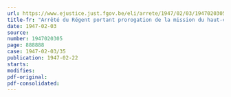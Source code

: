 ```yaml
---
url: https://www.ejustice.just.fgov.be/eli/arrete/1947/02/03/1947020305/justel
title-fr: "Arrêté du Régent portant prorogation de la mission du haut-commissaire à la recherche scientifique"
date: 1947-02-03
source:
number: 1947020305
page: 888888
case: 1947-02-03/35
publication: 1947-02-22
starts:
modifies:
pdf-original:
pdf-consolidated:
---
```


